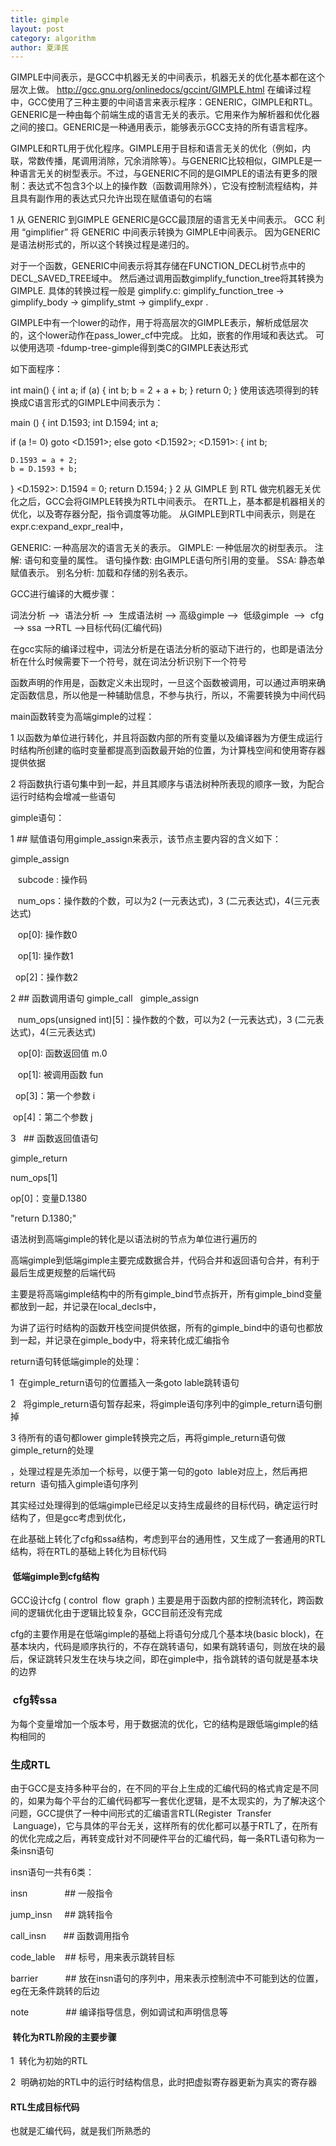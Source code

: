 ```yaml
---
title: gimple
layout: post
category: algorithm
author: 夏泽民
---
```

GIMPLE中间表示，是GCC中机器无关的中间表示，机器无关的优化基本都在这个层次上做。
http://gcc.gnu.org/onlinedocs/gccint/GIMPLE.html
在编译过程中，GCC使用了三种主要的中间语言来表示程序：GENERIC，GIMPLE和RTL。GENERIC是一种由每个前端生成的语言无关的表示。它用来作为解析器和优化器之间的接口。GENERIC是一种通用表示，能够表示GCC支持的所有语言程序。

GIMPLE和RTL用于优化程序。GIMPLE用于目标和语言无关的优化（例如，内联，常数传播，尾调用消除，冗余消除等）。与GENERIC比较相似，GIMPLE是一种语言无关的树型表示。不过，与GENERIC不同的是GIMPLE的语法有更多的限制：表达式不包含3个以上的操作数（函数调用除外），它没有控制流程结构，并且具有副作用的表达式只允许出现在赋值语句的右端
<!-- more -->
1 从 GENERIC 到GIMPLE
GENERIC是GCC最顶层的语言无关中间表示。
GCC 利用 “gimplifier” 将 GENERIC 中间表示转换为 GIMPLE中间表示。
因为GENERIC 是语法树形式的，所以这个转换过程是递归的。

对于一个函数，GENERIC中间表示将其存储在FUNCTION_DECL树节点中的DECL_SAVED_TREE域中。
然后通过调用函数gimplify_function_tree将其转换为GIMPLE.
具体的转换过程一般是 gimplify.c: gimplify_function_tree -> gimplify_body -> gimplify_stmt -> gimplify_expr .

GIMPLE中有一个lower的动作，用于将高层次的GIMPLE表示，解析成低层次的，这个lower动作在pass_lower_cf中完成。
比如，嵌套的作用域和表达式。 可以使用选项 -fdump-tree-gimple得到类C的GIMPLE表达形式

如下面程序：

int main()
{
  int a;
  if (a)
    {
      int b;
      b = 2 + a + b;
    }
  return 0;
}
使用该选项得到的转换成C语言形式的GIMPLE中间表示为：

main ()
{
  int D.1593;
  int D.1594;
  int a;

  if (a != 0) goto <D.1591>; else goto <D.1592>;
  <D.1591>:
  {
    int b;

    D.1593 = a + 2;
    b = D.1593 + b;
  }
  <D.1592>:
  D.1594 = 0;
  return D.1594;
}
2 从 GIMPLE 到 RTL
做完机器无关优化之后，GCC会将GIMPLE转换为RTL中间表示。
在RTL上，基本都是机器相关的优化，以及寄存器分配，指令调度等功能。
从GIMPLE到RTL中间表示，则是在expr.c:expand_expr_real中，

GENERIC: 一种高层次的语言无关的表示。
GIMPLE: 一种低层次的树型表示。
注解: 语句和变量的属性。
语句操作数: 由GIMPLE语句所引用的变量。
SSA: 静态单赋值表示。
别名分析: 加载和存储的别名表示。


GCC进行编译的大概步骤：

词法分析 -->  语法分析 -->  生成语法树 --> 高级gimple -->  低级gimple  -->  cfg  --> ssa -->RTL -->目标代码(汇编代码)

在gcc实际的编译过程中，词法分析是在语法分析的驱动下进行的，也即是语法分析在什么时候需要下一个符号，就在词法分析识别下一个符号



函数声明的作用是，函数定义未出现时，一旦这个函数被调用，可以通过声明来确定函数信息，所以他是一种辅助信息，不参与执行，所以，不需要转换为中间代码





main函数转变为高端gimple的过程：

1 以函数为单位进行转化，并且将函数内部的所有变量以及编译器为方便生成运行时结构所创建的临时变量都提高到函数最开始的位置，为计算栈空间和使用寄存器提供依据

2 将函数执行语句集中到一起，并且其顺序与语法树种所表现的顺序一致，为配合运行时结构会增减一些语句



gimple语句：

1 ## 赋值语句用gimple_assign来表示，该节点主要内容的含义如下：

gimple_assign

   subcode : 操作码

   num_ops：操作数的个数，可以为2 (一元表达式)，3 (二元表达式)，4(三元表达式)

   op[0]: 操作数0

   op[1]: 操作数1

  op[2]：操作数2

2 ## 函数调用语句 gimple_call  
gimple_assign

   num_ops(unsigned int)[5]：操作数的个数，可以为2 (一元表达式)，3 (二元表达式)，4(三元表达式)

   op[0]: 函数返回值 m.0

   op[1]: 被调用函数 fun

  op[3]：第一个参数 i

 op[4]：第二个参数 j

3   ## 函数返回值语句  

gimple_return 

num_ops[1]

op[0]：变量D.1380

"return D.1380;" 



语法树到高端gimple的转化是以语法树的节点为单位进行遍历的

高端gimple到低端gimple主要完成数据合并，代码合并和返回语句合并，有利于最后生成更规整的后端代码

主要是将高端gimple结构中的所有gimple_bind节点拆开，所有gimple_bind变量都放到一起，并记录在local_decls中，

为讲了运行时结构的函数开栈空间提供依据，所有的gimple_bind中的语句也都放到一起，并记录在gimple_body中，将来转化成汇编指令



return语句转低端gimple的处理：

1  在gimple_return语句的位置插入一条goto lable跳转语句

2   将gimple_return语句暂存起来，将gimple语句序列中的gimple_return语句删掉

3 待所有的语句都lower gimple转换完之后，再将gimple_return语句做gimple_return的处理

，处理过程是先添加一个标号，以便于第一句的goto  lable对应上，然后再把return  语句插入gimple语句序列

其实经过处理得到的低端gimple已经足以支持生成最终的目标代码，确定运行时结构了，但是gcc考虑到优化，

在此基础上转化了cfg和ssa结构，考虑到平台的通用性，又生成了一套通用的RTL结构，将在RTL的基础上转化为目标代码





####  低端gimple到cfg结构

GCC设计cfg ( control  flow  graph ) 主要是用于函数内部的控制流转化，跨函数间的逻辑优化由于逻辑比较复杂，GCC目前还没有完成



cfg的主要作用是在低端gimple的基础上将语句分成几个基本块(basic block)，在基本块内，代码是顺序执行的，不存在跳转语句，如果有跳转语句，则放在块的最后，保证跳转只发生在块与块之间，即在gimple中，指令跳转的语句就是基本块的边界



###  cfg转ssa

为每个变量增加一个版本号，用于数据流的优化，它的结构是跟低端gimple的结构相同的



### 生成RTL

由于GCC是支持多种平台的，在不同的平台上生成的汇编代码的格式肯定是不同的，如果为每个平台的汇编代码都写一套优化逻辑，是不太现实的，为了解决这个问题，GCC提供了一种中间形式的汇编语言RTL(Register  Transfer  Language)，它与具体的平台无关，这样所有的优化都可以基于RTL了，在所有的优化完成之后，再转变成针对不同硬件平台的汇编代码，每一条RTL语句称为一条insn语句



insn语句一共有6类：

insn               ## 一般指令

jump_insn     ## 跳转指令

call_insn       ## 函数调用指令

code_lable    ## 标号，用来表示跳转目标

barrier           ## 放在insn语句的序列中，用来表示控制流中不可能到达的位置，eg在无条件跳转的后边

note               ## 编译指导信息，例如调试和声明信息等





####  转化为RTL阶段的主要步骤

1  转化为初始的RTL

2  明确初始的RTL中的运行时结构信息，此时把虚拟寄存器更新为真实的寄存器





#### RTL生成目标代码

﻿也就是汇编代码，就是我们所熟悉的